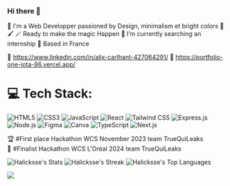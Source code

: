 ### Hi there 👋
💾 I'm a Web Developper passioned by Design, minimalism et bright colors 🎨🖌️
🪄 Ready to make the magic Happen 
🌱 I’m currently searching an internship
🥐 Based in France

🤝 https://www.linkedin.com/in/alix-carlhant-427064291/
🎫 https://portfolio-one-iota-86.vercel.app/

# 💻 Tech Stack:
![HTML5](https://img.shields.io/badge/-HTML5-E34F26?style=for-the-badge&logo=html5&logoColor=white)
![CSS3](https://img.shields.io/badge/-CSS3-1572B6?style=for-the-badge&logo=css3&logoColor=white)
![JavaScript](https://img.shields.io/badge/-JavaScript-F7DF1E?style=for-the-badge&logo=javascript&logoColor=black)
![React](https://img.shields.io/badge/-React-61DAFB?style=for-the-badge&logo=react&logoColor=white)
![Tailwind CSS](https://img.shields.io/badge/-Tailwind_CSS-38B2AC?style=for-the-badge&logo=tailwind-css&logoColor=white)
![Express.js](https://img.shields.io/badge/Express.js-404D59?style=for-the-badge&logo=express&logoColor=white)
![Node.js](https://img.shields.io/badge/Node.js-339933?style=for-the-badge&logo=node.js&logoColor=white)
![Figma](https://img.shields.io/badge/Figma-F24E1E?style=for-the-badge&logo=figma&logoColor=white)
![Canva](https://img.shields.io/badge/Canva-00C4CC?style=for-the-badge&logo=canva&logoColor=white)
![TypeScript](https://img.shields.io/badge/TypeScript-3178C6?style=for-the-badge&logo=typescript&logoColor=white)
![Next.js](https://img.shields.io/badge/Next.js-000000?style=for-the-badge&logo=next-dot-js&logoColor=white)

🏆 #First place Hackathon WCS November 2023 team TrueQuiLeaks <br>
🥈 #Finalist Hackathon WCS L'Oréal 2024 team TrueQuiLeaks

![Halicksse's Stats](https://github-readme-stats.vercel.app/api?username=Halicksse&theme=vue-dark&show_icons=true&hide_border=true&count_private=true)
![Halicksse's Streak](https://github-readme-streak-stats.herokuapp.com/?user=Halicksse&theme=vue-dark&hide_border=true)
![Halicksse's Top Languages](https://github-readme-stats.vercel.app/api/top-langs/?username=Halicksse&theme=vue-dark&show_icons=true&hide_border=true&layout=compact)

![](https://github-profile-trophy.vercel.app/?username=halicksse&theme=radical&no-frame=false&no-bg=true&margin-w=4)
<!--
**Halicksse/Halicksse** is a ✨ _special_ ✨ repository because its `README.md` (this file) appears on your GitHub profile.

Here are some ideas to get you started:

- 🔭 I’m currently working on ...
- 🌱 I’m currently learning ...
- 👯 I’m looking to collaborate on ...
- 🤔 I’m looking for help with ...
- 💬 Ask me about ...
- 📫 How to reach me: ...
- 😄 Pronouns: ...
- ⚡ Fun fact: ...
--> 
